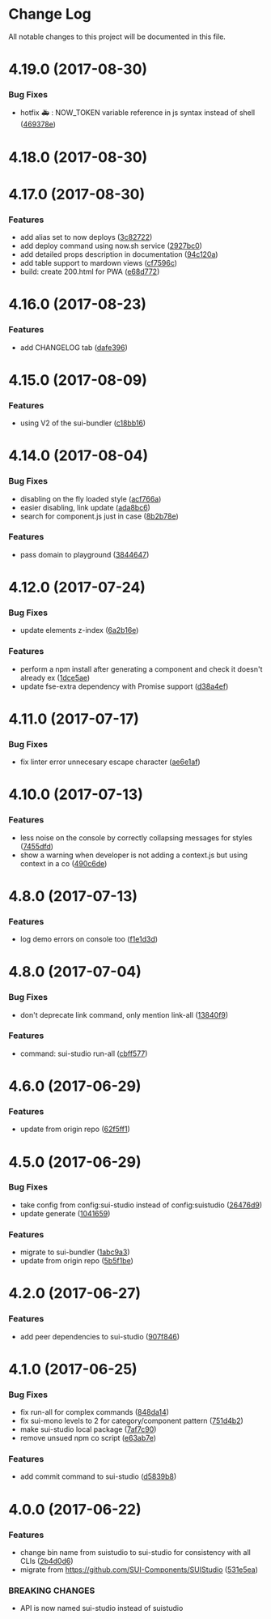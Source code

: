 # Change Log

All notable changes to this project will be documented in this file.

<a name="4.19.0"></a>
# 4.19.0 (2017-08-30)


### Bug Fixes

* hotfix :ambulance: : NOW_TOKEN variable reference in js syntax instead of shell ([469378e](https://github.com/SUI-Components/sui/commit/469378e))



<a name="4.18.0"></a>
# 4.18.0 (2017-08-30)



<a name="4.17.0"></a>
# 4.17.0 (2017-08-30)


### Features

* add alias set to now deploys ([3c82722](https://github.com/SUI-Components/sui/commit/3c82722))
* add deploy command using now.sh service ([2927bc0](https://github.com/SUI-Components/sui/commit/2927bc0))
* add detailed props description in documentation ([94c120a](https://github.com/SUI-Components/sui/commit/94c120a))
* add table support to mardown views ([cf7596c](https://github.com/SUI-Components/sui/commit/cf7596c))
* build: create 200.html for PWA ([e68d772](https://github.com/SUI-Components/sui/commit/e68d772))



<a name="4.16.0"></a>
# 4.16.0 (2017-08-23)


### Features

* add CHANGELOG tab ([dafe396](https://github.com/SUI-Components/sui/commit/dafe396))



<a name="4.15.0"></a>
# 4.15.0 (2017-08-09)


### Features

* using V2 of the sui-bundler ([c18bb16](https://github.com/SUI-Components/sui/commit/c18bb16))



<a name="4.14.0"></a>
# 4.14.0 (2017-08-04)


### Bug Fixes

* disabling on the fly loaded style ([acf766a](https://github.com/SUI-Components/sui/commit/acf766a))
* easier disabling, link update ([ada8bc6](https://github.com/SUI-Components/sui/commit/ada8bc6))
* search for component.js just in case ([8b2b78e](https://github.com/SUI-Components/sui/commit/8b2b78e))


### Features

* pass domain to playground ([3844647](https://github.com/SUI-Components/sui/commit/3844647))



<a name="4.12.0"></a>
# 4.12.0 (2017-07-24)


### Bug Fixes

* update elements z-index ([6a2b16e](https://github.com/SUI-Components/sui/commit/6a2b16e))


### Features

* perform a npm install after generating a component and check it doesn't already ex ([1dce5ae](https://github.com/SUI-Components/sui/commit/1dce5ae))
* update fse-extra dependency with Promise support ([d38a4ef](https://github.com/SUI-Components/sui/commit/d38a4ef))



<a name="4.11.0"></a>
# 4.11.0 (2017-07-17)


### Bug Fixes

* fix linter error unnecesary escape character ([ae6e1af](https://github.com/SUI-Components/sui/commit/ae6e1af))



<a name="4.10.0"></a>
# 4.10.0 (2017-07-13)


### Features

* less noise on the console by correctly collapsing messages for styles ([7455dfd](https://github.com/SUI-Components/sui/commit/7455dfd))
* show a warning when developer is not adding a context.js but using context in a co ([490c6de](https://github.com/SUI-Components/sui/commit/490c6de))



<a name="4.8.0"></a>
# 4.8.0 (2017-07-13)


### Features

* log demo errors on console too ([f1e1d3d](https://github.com/SUI-Components/sui/commit/f1e1d3d))



<a name="4.8.0"></a>
# 4.8.0 (2017-07-04)


### Bug Fixes

* don't deprecate link command, only mention link-all ([13840f9](https://github.com/SUI-Components/sui/commit/13840f9))


### Features

* command: sui-studio run-all ([cbff577](https://github.com/SUI-Components/sui/commit/cbff577))



<a name="4.6.0"></a>
# 4.6.0 (2017-06-29)


### Features

* update from origin repo ([62f5ff1](https://github.com/SUI-Components/sui/commit/62f5ff1))



<a name="4.5.0"></a>
# 4.5.0 (2017-06-29)


### Bug Fixes

* take config from config:sui-studio instead of config:suistudio ([26476d9](https://github.com/SUI-Components/sui/commit/26476d9))
* update generate ([1041659](https://github.com/SUI-Components/sui/commit/1041659))


### Features

* migrate to sui-bundler ([1abc9a3](https://github.com/SUI-Components/sui/commit/1abc9a3))
* update from origin repo ([5b5f1be](https://github.com/SUI-Components/sui/commit/5b5f1be))



<a name="4.2.0"></a>
# 4.2.0 (2017-06-27)


### Features

* add peer dependencies to sui-studio ([907f846](https://github.com/SUI-Components/sui/commit/907f846))



<a name="4.1.0"></a>
# 4.1.0 (2017-06-25)


### Bug Fixes

* fix run-all for complex commands ([848da14](https://github.com/SUI-Components/sui/commit/848da14))
* fix sui-mono levels to 2 for category/component pattern ([751d4b2](https://github.com/SUI-Components/sui/commit/751d4b2))
* make sui-studio local package ([7af7c90](https://github.com/SUI-Components/sui/commit/7af7c90))
* remove unsued npm co script ([e63ab7e](https://github.com/SUI-Components/sui/commit/e63ab7e))


### Features

* add commit command to sui-studio ([d5839b8](https://github.com/SUI-Components/sui/commit/d5839b8))



<a name="4.0.0"></a>
# 4.0.0 (2017-06-22)


### Features

* change bin name from suistudio to sui-studio for consistency with all CLIs ([2b4d0d6](https://github.com/SUI-Components/sui/commit/2b4d0d6))
* migrate from https://github.com/SUI-Components/SUIStudio ([531e5ea](https://github.com/SUI-Components/sui/commit/531e5ea))


### BREAKING CHANGES

* API is now named sui-studio instead of suistudio



